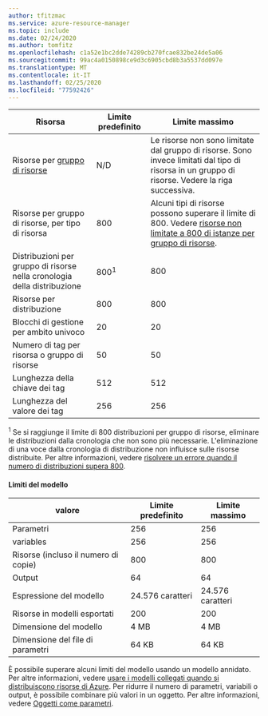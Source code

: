 ```yaml
---
author: tfitzmac
ms.service: azure-resource-manager
ms.topic: include
ms.date: 02/24/2020
ms.author: tomfitz
ms.openlocfilehash: c1a52e1bc2dde74289cb270fcae832be24de5a06
ms.sourcegitcommit: 99ac4a0150898ce9d3c6905cbd8b3a5537dd097e
ms.translationtype: MT
ms.contentlocale: it-IT
ms.lasthandoff: 02/25/2020
ms.locfileid: "77592426"
---
```

| Risorsa | Limite predefinito | Limite massimo |
| --- | --- | --- |
| Risorse per [gruppo di risorse](../articles/azure-resource-manager/management/overview.md#resource-groups) | N/D | Le risorse non sono limitate dal gruppo di risorse. Sono invece limitati dal tipo di risorsa in un gruppo di risorse. Vedere la riga successiva. | 
| Risorse per gruppo di risorse, per tipo di risorsa |800 |Alcuni tipi di risorse possono superare il limite di 800. Vedere [risorse non limitate a 800 di istanze per gruppo di risorse](../articles/azure-resource-manager/management/resources-without-resource-group-limit.md). |
| Distribuzioni per gruppo di risorse nella cronologia della distribuzione |800<sup>1</sup> |800 |
| Risorse per distribuzione |800 |800 |
| Blocchi di gestione per ambito univoco |20 |20 |
| Numero di tag per risorsa o gruppo di risorse |50 |50 |
| Lunghezza della chiave dei tag |512 |512 |
| Lunghezza del valore dei tag |256 |256 |

<sup>1</sup> Se si raggiunge il limite di 800 distribuzioni per gruppo di risorse, eliminare le distribuzioni dalla cronologia che non sono più necessarie. L'eliminazione di una voce dalla cronologia di distribuzione non influisce sulle risorse distribuite. Per altre informazioni, vedere [risolvere un errore quando il numero di distribuzioni supera 800](../articles/azure-resource-manager/templates/deployment-quota-exceeded.md).

#### <a name="template-limits"></a>Limiti del modello

| valore | Limite predefinito | Limite massimo |
| --- | --- | --- |
| Parametri |256 |256 |
| variables |256 |256 |
| Risorse (incluso il numero di copie) |800 |800 |
| Output |64 |64 |
| Espressione del modello |24.576 caratteri |24.576 caratteri |
| Risorse in modelli esportati |200 |200 | 
| Dimensione del modello |4 MB |4 MB |
| Dimensione del file di parametri |64 KB |64 KB |

È possibile superare alcuni limiti del modello usando un modello annidato. Per altre informazioni, vedere [usare i modelli collegati quando si distribuiscono risorse di Azure](../articles/azure-resource-manager/templates/linked-templates.md). Per ridurre il numero di parametri, variabili o output, è possibile combinare più valori in un oggetto. Per altre informazioni, vedere [Oggetti come parametri](../articles/azure-resource-manager/resource-manager-objects-as-parameters.md).
